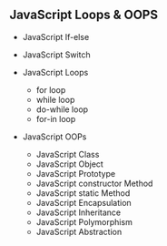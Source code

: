 ## JavaScript Loops & OOPS

* JavaScript If-else
* JavaScript Switch
* JavaScript Loops
   * for loop
   * while loop
   * do-while loop
   * for-in loop

* JavaScript OOPs
   * JavaScript Class
   * JavaScript Object
   * JavaScript Prototype
   * JavaScript constructor Method
   * JavaScript static Method
   * JavaScript Encapsulation
   * JavaScript Inheritance
   * JavaScript Polymorphism
   * JavaScript Abstraction

